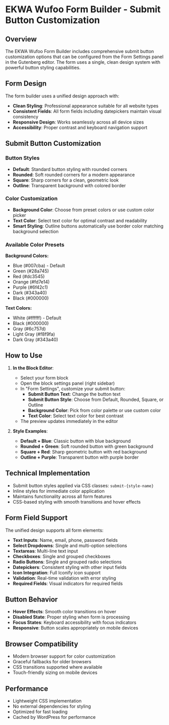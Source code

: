 # EKWA Wufoo Form Builder - Submit Button Customization

## Overview
The EKWA Wufoo Form Builder includes comprehensive submit button customization options that can be configured from the Form Settings panel in the Gutenberg editor. The form uses a single, clean design system with powerful button styling capabilities.

## Form Design
The form builder uses a unified design approach with:
- **Clean Styling**: Professional appearance suitable for all website types
- **Consistent Fields**: All form fields including datepickers maintain visual consistency
- **Responsive Design**: Works seamlessly across all device sizes
- **Accessibility**: Proper contrast and keyboard navigation support

## Submit Button Customization

### Button Styles
- **Default**: Standard button styling with rounded corners
- **Rounded**: Soft rounded corners for a modern appearance
- **Square**: Sharp corners for a clean, geometric look
- **Outline**: Transparent background with colored border

### Color Customization
- **Background Color**: Choose from preset colors or use custom color picker
- **Text Color**: Select text color for optimal contrast and readability
- **Smart Styling**: Outline buttons automatically use border color matching background selection

### Available Color Presets
**Background Colors:**
- Blue (#007cba) - Default
- Green (#28a745)
- Red (#dc3545)
- Orange (#fd7e14)
- Purple (#6f42c1)
- Dark (#343a40)
- Black (#000000)

**Text Colors:**
- White (#ffffff) - Default
- Black (#000000)
- Gray (#6c757d)
- Light Gray (#f8f9fa)
- Dark Gray (#343a40)

## How to Use

1. **In the Block Editor**:
   - Select your form block
   - Open the block settings panel (right sidebar)
   - In "Form Settings", customize your submit button:
     - **Submit Button Text**: Change the button text
     - **Submit Button Style**: Choose from Default, Rounded, Square, or Outline
     - **Background Color**: Pick from color palette or use custom color
     - **Text Color**: Select text color for best contrast
   - The preview updates immediately in the editor

2. **Style Examples**:
   - **Default + Blue**: Classic button with blue background
   - **Rounded + Green**: Soft rounded button with green background
   - **Square + Red**: Sharp geometric button with red background
   - **Outline + Purple**: Transparent button with purple border

## Technical Implementation
- Submit button styles applied via CSS classes: `submit-{style-name}`
- Inline styles for immediate color application
- Maintains functionality across all form features
- CSS-based styling with smooth transitions and hover effects

## Form Field Support
The unified design supports all form elements:
- **Text Inputs**: Name, email, phone, password fields
- **Select Dropdowns**: Single and multi-option selections
- **Textareas**: Multi-line text input
- **Checkboxes**: Single and grouped checkboxes
- **Radio Buttons**: Single and grouped radio selections
- **Datepickers**: Consistent styling with other input fields
- **Icon Integration**: Full Iconify icon support
- **Validation**: Real-time validation with error styling
- **Required Fields**: Visual indicators for required fields

## Button Behavior
- **Hover Effects**: Smooth color transitions on hover
- **Disabled State**: Proper styling when form is processing
- **Focus States**: Keyboard accessibility with focus indicators
- **Responsive**: Button scales appropriately on mobile devices

## Browser Compatibility
- Modern browser support for color customization
- Graceful fallbacks for older browsers
- CSS transitions supported where available
- Touch-friendly sizing on mobile devices

## Performance
- Lightweight CSS implementation
- No external dependencies for styling
- Optimized for fast loading
- Cached by WordPress for performance
